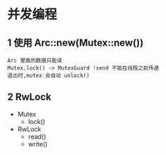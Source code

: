 # 并发编程

## 1 使用 Arc::new(Mutex::new())

```
Arc 里面的数据只能读
Mutex.lock() -> MutexGuard !send 不能在线程之前传递
退出时,mutex 会自动 unlock()
```

## 2 RwLock

- Mutex
  - lock()
- RwLock
  - read()
  - write()
